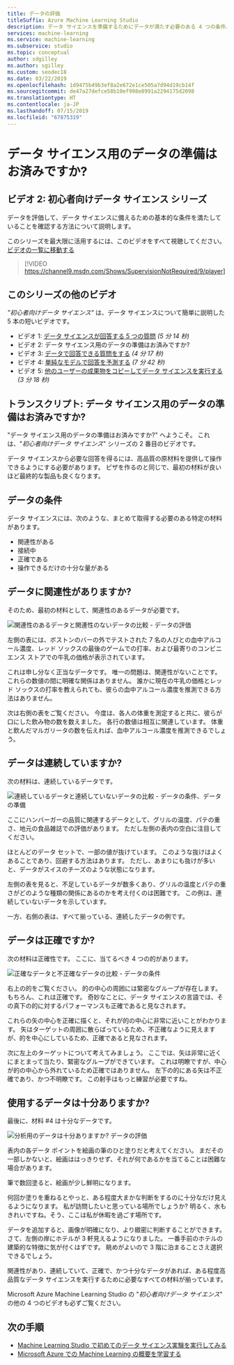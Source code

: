 ```yaml
---
title: データの評価
titleSuffix: Azure Machine Learning Studio
description: データ サイエンスを準備するためにデータが満たす必要のある 4 つの条件。 このビデオでは、基本的なデータの評価を支援する具体的な例を説明しています。
services: machine-learning
ms.service: machine-learning
ms.subservice: studio
ms.topic: conceptual
author: sdgilley
ms.author: sgilley
ms.custom: seodec18
ms.date: 03/22/2019
ms.openlocfilehash: 1d9475b49b3ef8a2e672e1ce505a7d94d19cb14f
ms.sourcegitcommit: de47a27defce58b10ef998e8991a2294175d2098
ms.translationtype: HT
ms.contentlocale: ja-JP
ms.lasthandoff: 07/15/2019
ms.locfileid: "67875319"
---
```

# <a name="is-your-data-ready-for-data-science"></a>データ サイエンス用のデータの準備はお済みですか?
## <a name="video-2-data-science-for-beginners-series"></a>ビデオ 2: 初心者向けデータ サイエンス シリーズ
データを評価して、データ サイエンスに備えるための基本的な条件を満たしていることを確認する方法について説明します。

このシリーズを最大限に活用するには、このビデオをすべて視聴してください。 [ビデオの一覧に移動する](#other-videos-in-this-series)
<br>

> [!VIDEO https://channel9.msdn.com/Shows/SupervisionNotRequired/9/player]
>
>

## <a name="other-videos-in-this-series"></a>このシリーズの他のビデオ
*"初心者向けデータ サイエンス"* は、データ サイエンスについて簡単に説明した 5 本の短いビデオです。

* ビデオ 1: [データ サイエンスが回答する 5 つの質問](data-science-for-beginners-the-5-questions-data-science-answers.md) *(5 分 14 秒)*
* ビデオ 2: データ サイエンス用のデータの準備はお済みですか?
* ビデオ 3: [データで回答できる質問をする](data-science-for-beginners-ask-a-question-you-can-answer-with-data.md) *(4 分 17 秒)*
* ビデオ 4: [単純なモデルで回答を予測する](data-science-for-beginners-predict-an-answer-with-a-simple-model.md) *(7 分 42 秒)*
* ビデオ 5: [他のユーザーの成果物をコピーしてデータ サイエンスを実行する](data-science-for-beginners-copy-other-peoples-work-to-do-data-science.md) *(3 分 18 秒)*

## <a name="transcript-is-your-data-ready-for-data-science"></a>トランスクリプト: データ サイエンス用のデータの準備はお済みですか?
"データ サイエンス用のデータの準備はお済みですか?" へようこそ。 これは、"*初心者向けデータ サイエンス*" シリーズの 2 番目のビデオです。  

データ サイエンスから必要な回答を得るには、高品質の原材料を提供して操作できるようにする必要があります。 ピザを作るのと同じで、最初の材料が良いほど最終的な製品も良くなります。 

## <a name="criteria-for-data"></a>データの条件
データ サイエンスには、次のような、まとめて取得する必要のある特定の材料があります。

* 関連性がある
* 接続中
* 正確である
* 操作できるだけの十分な量がある

## <a name="is-your-data-relevant"></a>データに関連性がありますか?
そのため、最初の材料として、関連性のあるデータが必要です。

![関連性のあるデータと関連性のないデータの比較 - データの評価](./media/data-science-for-beginners-is-your-data-ready-for-data-science/relevant-and-irrelevant-data.png)

左側の表には、ボストンのバーの外でテストされた 7 名の人びとの血中アルコール濃度、レッド ソックスの最後のゲームでの打率、および最寄りのコンビニエンス ストアでの牛乳の価格が表示されています。

これは申し分なく正当なデータです。 唯一の問題は、関連性がないことです。 これらの数値の間に明確な関係はありません。 誰かに現在の牛乳の価格とレッド ソックスの打率を教えられても、彼らの血中アルコール濃度を推測できる方法はありません。

次は右側の表をご覧ください。 今度は、各人の体重を測定すると共に、彼らが口にした飲み物の数を数えました。  各行の数値は相互に関連しています。 体重と飲んだマルガリータの数を伝えれば、血中アルコール濃度を推測できるでしょう。

## <a name="do-you-have-connected-data"></a>データは連続していますか?
次の材料は、連続しているデータです。

![連続しているデータと連続していないデータの比較 - データの条件、データの準備](./media/data-science-for-beginners-is-your-data-ready-for-data-science/connected-vs-disconnected-data.png)

ここにハンバーガーの品質に関連するデータとして、グリルの温度、パテの重さ、地元の食品雑誌での評価があります。 ただし左側の表内の空白に注目してください。

ほとんどのデータ セットで、一部の値が抜けています。 このような抜けはよくあることであり、回避する方法はあります。 ただし、あまりにも抜けが多いと、データがスイスのチーズのような状態になります。

左側の表を見ると、不足しているデータが数多くあり、グリルの温度とパテの重さがどのような種類の関係にあるのかを考え付くのは困難です。 この例は、連続していないデータを示しています。

一方、右側の表は、すべて揃っている、連続したデータの例です。

## <a name="is-your-data-accurate"></a>データは正確ですか?
次の材料は正確性です。 ここに、当てるべき 4 つの的があります。

![正確なデータと不正確なデータの比較 - データの条件](./media/data-science-for-beginners-is-your-data-ready-for-data-science/inaccurate-vs-accurate-data.png)

右上の的をご覧ください。 的の中心の周囲には緊密なグループが存在します。 もちろん、これは正確です。 奇妙なことに、データ サイエンスの言語では、その真下の的に対するパフォーマンスも正確であると見なされます。

これらの矢の中心を正確に描くと、それが的の中心に非常に近いことがわかります。 矢はターゲットの周囲に散らばっているため、不正確なように見えますが、的を中心にしているため、正確であると見なされます。

次に左上のターゲットについて考えてみましょう。 ここでは、矢は非常に近くにまとまって当たり、緊密なグループができています。 これは明瞭ですが、中心が的の中心から外れているため正確ではありません。 左下の的にある矢は不正確であり、かつ不明瞭です。 この射手はもっと練習が必要ですね。

## <a name="do-you-have-enough-data-to-work-with"></a>使用するデータは十分ありますか?
最後に、材料 #4 は十分なデータです。

![分析用のデータは十分ありますか? データの評価](./media/data-science-for-beginners-is-your-data-ready-for-data-science/barely-enough-data.png)

表内の各データ ポイントを絵画の筆のひと塗りだと考えてください。 まだその一部しかないと、絵画ははっきりせず、それが何であるかを当てることは困難な場合があります。

筆で数回塗ると、絵画が少し鮮明になります。

何回か塗りを重ねるとやっと、ある程度大まかな判断をするのに十分なだけ見えるようになります。 私が訪問したいと思っている場所でしょうか? 明るく、水もきれいですね。そう、ここは私が休暇を過ごす場所です。

データを追加すると、画像が明確になり、より緻密に判断することができます。 さて、左側の岸にホテルが 3 軒見えるようになりました。 一番手前のホテルの建築的な特徴に気が付くはずです。 眺めがよいので 3 階に泊まることさえ選択できるでしょう。

関連性があり、連続していて、正確で、かつ十分なデータがあれば、ある程度高品質なデータ サイエンスを実行するために必要なすべての材料が揃っています。

Microsoft Azure Machine Learning Studio の "*初心者向けデータ サイエンス*" の他の 4 つのビデオも必ずご覧ください。

## <a name="next-steps"></a>次の手順
* [Machine Learning Studio で初めてのデータ サイエンス実験を実行してみる](create-experiment.md)
* [Microsoft Azure での Machine Learning の概要を学習する](/azure/machine-learning/preview/overview-what-is-azure-ml)
